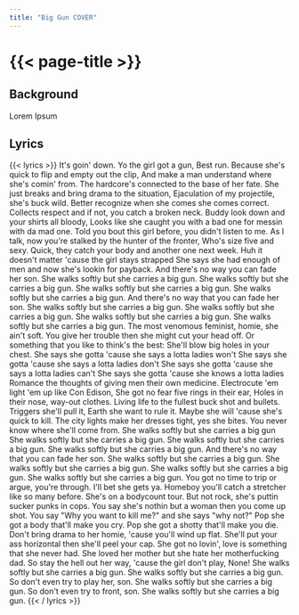 ```yaml
---
title: "Big Gun COVER"
---
```

# {{< page-title >}}

## Background
Lorem Ipsum

## Lyrics
{{< lyrics >}}
It's goin' down. Yo the girl got a gun,
Best run. Because she's quick to flip and empty out the clip,
And make a man understand where she's comin' from.
The hardcore's connected to the base of her fate.
She just breaks and bring drama to the situation,
Ejaculation of my projectile, she's buck wild.
Better recognize when she comes she comes correct.
Collects respect and if not, you catch a broken neck.
Buddy look down and your shirts all bloody,
Looks like she caught you with a bad one for messin with da mad one.
Told you bout this girl before, you didn't listen to me.
As I talk, now you're stalked by the hunter of the fronter,
Who's size five and sexy.
Quick, they catch your body and another one next week.
Huh it doesn't matter 'cause the girl stays strapped
She says she had enough of men and now she's lookin for payback.
And there's no way you can fade her son.
She walks softly but she carries a big gun.
She walks softly but she carries a big gun.
She walks softly but she carries a big gun.
She walks softly but she carries a big gun.
And there's no way that you can fade her son.
She walks softly but she carries a big gun.
She walks softly but she carries a big gun.
She walks softly but she carries a big gun.
She walks softly but she carries a big gun.
The most venomous feminist, homie, she ain't soft.
You give her trouble then she might cut your head off.
Or something that you like to think's the best:
She'll blow big holes in your chest.
She says she gotta 'cause she says a lotta ladies won't
She says she gotta 'cause she says a lotta ladies don't
She says she gotta 'cause she says a lotta ladies can't
She says she gotta 'cause she knows a lotta ladies
Romance the thoughts of giving men their own medicine.
Electrocute 'em light 'em up like Con Edison,
She got no fear five rings in their ear,
Holes in their nose, way-out clothes.
Living life to the fullest buck shot and bullets.
Triggers she'll pull it, Earth she want to rule it.
Maybe she will 'cause she's quick to kill.
The city lights make her dresses tight, yes she bites.
You never know where she'll come from.
She walks softly but she carries a big gun
She walks softly but she carries a big gun.
She walks softly but she carries a big gun.
She walks softly but she carries a big gun.
And there's no way that you can fade her son.
She walks softly but she carries a big gun.
She walks softly but she carries a big gun.
She walks softly but she carries a big gun.
She walks softly but she carries a big gun.
You got no time to trip or argue, you're through.
I'll bet she gets ya. Homeboy you'll catch a stretcher like so many before.
She's on a bodycount tour. But not rock, she's puttin sucker punks in cops.
You say she's nothin but a woman then you come up shot.
You say "Why you want to kill me?" and she says "why not?"
Pop she got a body that'll make you cry.
Pop she got a shotty that'll make you die.
Don't bring drama to her homie, 'cause you'll wind up flat.
She'll put your ass horizontal then she'll peel your cap.
She got no lovin', love is something that she never had.
She loved her mother but she hate her motherfucking dad.
So stay the hell out her way, 'cause the girl don't play,
None!
She walks softly but she carries a big gun.
She walks softly but she carries a big gun.
So don't even try to play her, son.
She walks softly but she carries a big gun.
So don't even try to front, son.
She walks softly but she carries a big gun.
{{< / lyrics >}}
